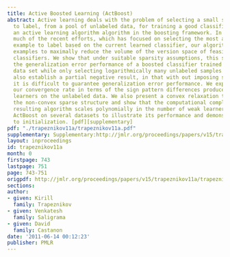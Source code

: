 ```yaml
---
title: Active Boosted Learning (ActBoost)
abstract: Active learning deals with the problem of selecting a small subset of examples
  to label, from a pool of unlabeled data, for training a good classifier. We develop
  an active learning algorithm algorithm in the boosting framework. In contrast to
  much of the recent efforts, which has focused on selecting the most ambiguous unlabeled
  example to label based on the current learned classifier, our algorithm selects
  examples to maximally reduce the volume of the version space of feasible boosted
  classifiers. We show that under suitable sparsity assumptions, this strategy achieves
  the generalization error performance of a boosted classifier trained on the entire
  data set while only selecting logarithmically many unlabeled samples to label. We
  also establish a partial negative result, in that with out imposing structural assumptions
  it is difficult to guarantee generalization error performance. We explicitly characterize
  our convergence rate in terms of the sign pattern differences produced by the weak
  learners on the unlabeled data. We also present a convex relaxation to account for
  the non-convex sparse structure and show that the computational complexity of the
  resulting algorithm scales polynomially in the number of weak learners. We test
  ActBoost on several datasets to illustrate its performance and demonstrate its robustness
  to initialization. [pdf][supplementary]
pdf: "./trapeznikov11a/trapeznikov11a.pdf"
supplementary: Supplementary:http://jmlr.org/proceedings/papers/v15/trapeznikov11a/trapeznikov11aSupple.pdf
layout: inproceedings
id: trapeznikov11a
month: 0
firstpage: 743
lastpage: 751
page: 743-751
origpdf: http://jmlr.org/proceedings/papers/v15/trapeznikov11a/trapeznikov11a.pdf
sections: 
author:
- given: Kirill
  family: Trapeznikov
- given: Venkatesh
  family: Saligrama
- given: David
  family: Castanon
date: '2011-06-14 00:12:23'
publisher: PMLR
---
```

